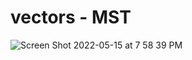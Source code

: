# vectors - MST

![Screen Shot 2022-05-15 at 7 58 39 PM](https://user-images.githubusercontent.com/17501941/168500077-39ba2498-8ee2-4dc8-8805-1915ed22554d.png)

